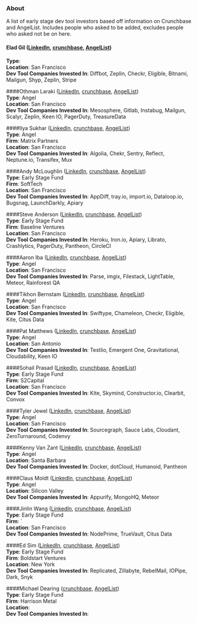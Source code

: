 ### About 
A list of early stage dev tool investors based off information on Crunchbase and AngelList. Includes people who asked to be added, excludes people who asked not be on here. 

#### Elad Gil ([LinkedIn](https://www.linkedin.com/in/eladgil), [crunchbase](https://www.crunchbase.com/person/elad-gil#/entity), [AngelList](https://angel.co/eladgil))  
**Type**:   
**Location**: San Francisco  
**Dev Tool Companies Invested In**: Diffbot, Zeplin, Checkr, Eligible, Bitnami, Mailgun, Shyp, Zeplin, Stripe

####Othman Laraki ([LinkedIn](https://www.linkedin.com/in/othmanlaraki), [crunchbase](https://www.crunchbase.com/person/othman-laraki#/entity), [AngelList](https://angel.co/othman))  
**Type**: Angel  
**Location**: San Francisco  
**Dev Tool Companies Invested In**: Mesosphere, Gitlab, Instabug, Mailgun, Scalyr, Zeplin, Keen IO, PagerDuty, TreasureData

####Ilya Sukhar ([LinkedIn](https://www.linkedin.com/in/ilyasukhar), [crunchbase](https://www.crunchbase.com/person/ilya-sukhar), [AngelList](https://angel.co/ilya-sukhar))  
**Type**: Angel  
**Firm**: Matrix Partners  
**Location**: San Francisco  
**Dev Tool Companies Invested In**: Algolia, Chekr, Sentry, Reflect, Neptune.io, Transifex, Mux

####Andy McLoughlin ([LinkedIn](https://www.linkedin.com/in/andymcloughlin), [crunchbase](https://www.crunchbase.com/person/andy-mcloughlin#/entity), [AngelList](https://angel.co/bandrew))  
**Type**: Early Stage Fund  
**Firm**: SoftTech  
**Location**: San Francisco  
**Dev Tool Companies Invested In**: AppDiff, tray.io, import.io, Dataloop.io, Bugsnag, LaunchDarkly, Apiary

####Steve Anderson ([LinkedIn](https://www.linkedin.com/in/steveatbaseline), [crunchbase](https://www.crunchbase.com/person/steve-anderson#/entity), [AngelList](https://angel.co/standers))  
**Type**: Early Stage Fund  
**Firm**: Baseline Ventures  
**Location**: San Francisco  
**Dev Tool Companies Invested In**: Heroku, Iron.io, Apiary, Librato, Crashlytics, PagerDuty, Pantheon, CircleCI

####Aaron Iba ([LinkedIn](https://www.linkedin.com/in/aaroniba), [crunchbase](https://www.crunchbase.com/person/aaron-iba#/entity), [AngelList](https://angel.co/aaroniba))  
**Type**: Angel  
**Location**: San Francisco  
**Dev Tool Companies Invested In**: Parse, imgix, Filestack, LightTable, Meteor, Rainforest QA

####Tikhon Bernstam ([LinkedIn](https://www.linkedin.com/in/tikhonbernstam), [crunchbase](https://www.crunchbase.com/person/tikhon-bernstam), [AngelList](https://angel.co/tikhon))  
**Type**: Angel  
**Location**: San Francisco  
**Dev Tool Companies Invested In**: Swiftype, Chameleon, Checkr, Eligible, Kite, Citus Data

####Pat Matthews ([LinkedIn](https://www.linkedin.com/in/pamatthe), [crunchbase](https://www.google.com/search?q=Pat+Matthews&oq=Pat+Matthews&aqs=chrome..69i57j69i59l3j0l2.452j0j7&sourceid=chrome&ie=UTF-8), [AngelList](https://angel.co/patmatthews))  
**Type**: Angel  
**Location**: San Antonio  
**Dev Tool Companies Invested In**: Testlio, Emergent One, Gravitational, Cloudability, Keen IO

####Sohail Prasad ([LinkedIn](https://www.linkedin.com/in/sohailprasad), [crunchbase](https://www.google.com/url?sa=t&rct=j&q=&esrc=s&source=web&cd=2&ved=0ahUKEwjKjNWFlp_QAhVmwVQKHarpDTQQFggjMAE&url=https%3A%2F%2Fwww.crunchbase.com%2Fperson%2Fsohail-prasad&usg=AFQjCNH3MGUjWBOkhnwozwxaFrexGwGnOQ&sig2=dSCkf-1E1OuP75qrKYBq2A&cad=rja), [AngelList](https://angel.co/sohail))  
**Type**: Early Stage Fund  
**Firm**: S2Capital  
**Location**: San Francisco  
**Dev Tool Companies Invested In**: Kite, Skymind, Constructor.io, Clearbit, Convox

####Tyler Jewel ([LinkedIn](https://www.linkedin.com/in/tylerjewell), [crunchbase](https://www.crunchbase.com/person/tyler-jewell#/entity), [AngelList](https://angel.co/tylerjewell))  
**Type**: Angel  
**Location**: San Francisco  
**Dev Tool Companies Invested In**: Sourcegraph, Sauce Labs, Cloudant, ZeroTurnaround, Codenvy

####Kenny Van Zant ([LinkedIn](https://www.linkedin.com/in/kennyvanzant), [crunchbase](https://www.crunchbase.com/person/kenny-van-zant#/entity), [AngelList](https://angel.co/kennyvz))  
**Type**: Angel  
**Location**: Santa Barbara  
**Dev Tool Companies Invested In**: Docker, dotCloud, Humanoid, Pantheon

####Claus Moldt ([LinkedIn](https://www.linkedin.com/in/clausmoldt), [crunchbase](https://www.crunchbase.com/person/claus-moldt#/entity), [AngelList](https://angel.co/claus-mpath-com))  
**Type**: Angel  
**Location**: Silicon Valley  
**Dev Tool Companies Invested In**: Appurify, MongoHQ, Meteor

####Jinlin Wang ([LinkedIn](https://www.linkedin.com/in/jinlinwang), [crunchbase](https://www.crunchbase.com/person/jinlin-wang#/entity), [AngelList](https://angel.co/jinlin-wang-us))  
**Type**: Early Stage Fund  
**Firm**: `  
**Location**: San Francisco  
**Dev Tool Companies Invested In**: NodePrime, TrueVault, Citus Data

####Ed Sim ([LinkedIn](https://www.linkedin.com/in/edsim), [crunchbase](https://www.crunchbase.com/person/ed-sim), [AngelList](https://angel.co/edsim))  
**Type**: Early Stage Fund  
**Firm**: Boldstart Ventures  
**Location**: New York  
**Dev Tool Companies Invested In**: Replicated, Zillabyte, RebelMail, IOPipe, Dark, Snyk

####Michael Dearing ([crunchbase](https://www.crunchbase.com/person/michael-dearing#/entity), [AngelList](https://angel.co/mcgd))  
**Type**: Early Stage Fund  
**Firm**: Harrison Metal  
**Location**:   
**Dev Tool Companies Invested In**: 

